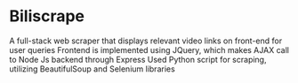 # Biliscrape
A full-stack web scraper that displays relevant video links on front-end for user queries
Frontend is implemented using JQuery, which makes AJAX call to Node Js backend through Express
Used Python script for scraping, utilizing BeautifulSoup and Selenium libraries 
